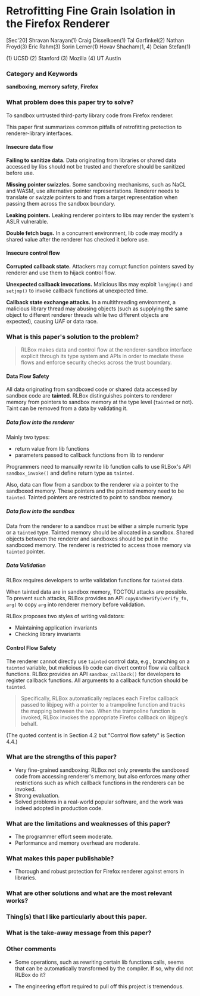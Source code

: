 # Retrofitting Fine Grain Isolation in the Firefox Renderer

[Sec'20]
Shravan Narayan(1) Craig Disselkoen(1) Tal Garfinkel(2) Nathan Froyd(3)
Eric Rahm(3) Sorin Lerner(1) Hovav Shacham(1, 4) Deian Stefan(1)

(1) UCSD
(2) Stanford
(3) Mozilla
(4) UT Austin

### Category and Keywords
**sandboxing**, **memory safety**, **Firefox**

### What problem does this paper try to solve?
To sandbox untrusted third-party library code from Firefox renderer.

This paper first summarizes common pitfalls of retrofitting protection to
renderer-library interfaces.

#### Insecure data flow
**Failing to sanitize data.** Data originating from libraries or shared data
accessed by libs should not be trusted and therefore should be sanitized
before use.

**Missing pointer swizzles.** Some sandboxing mechanisms, such as NaCL and WASM,
use alternative pointer representations. Renderer needs to translate or
*swizzle* pointers to and from a target representation when passing them across
the sandbox boundary.

**Leaking pointers.** Leaking renderer pointers to libs may render the system's
ASLR vulnerable.

**Double fetch bugs.** In a concurrent environment, lib code may modify a shared
value after the renderer has checked it before use.

#### Insecure control flow

**Corrupted callback state.** Attackers may corrupt function pointers saved by
renderer and use them to hijack control flow.

**Unexpected callback invocations.** Malicious libs may exploit `longjmp()` and
`setjmp()` to invoke callback functions at unexpected time.

**Callback state exchange attacks.** In a multithreading environment, a
malicious library thread may abusing objects (such as supplying the same object
to different renderer threads while two different objects are expected),
causing UAF or data race.

### What is this paper's solution to the problem?

> RLBox makes data and control flow at the renderer-sandbox interface explicit
through its type system and APIs in order to mediate these flows and enforce
security checks across the trust boundary.

#### Data Flow Safety
All data originating from sandboxed code or shared data accessed by sandbox code
are **tainted**. RLBox distinguishes pointers to renderer memory from pointers
to sandbox memory at the type level (`tainted` or not). Taint can be removed
from a data by validating it.

##### Data flow into the renderer
Mainly two types:
- return value from lib functions
- parameters passed to callback functions from lib to renderer

Programmers need to manually rewrite lib function calls to use RLBox's API
`sandbox_invoke()` and define return type as `tainted`.

Also, data can flow from a sandbox to the renderer via a pointer to the
sandboxed memory. These pointers and the pointed memory need to be `tainted`.
Tainted pointers are restricted to point to sandbox memory.

##### Data flow into the sandbox
Data from the renderer to a sandbox must be either a simple numeric type or a
`tainted` type. Tainted memory should be allocated in a sandbox. Shared objects
between the renderer and sandboxes should be put in the sandboxed memory.
The renderer is restricted to access those memory via `tainted` pointer.

##### Data Validation
RLBox requires developers to write validation functions for `tainted` data.

When tainted data are in sandbox memory, TOCTOU attacks are possible. To prevent
such attacks, RLBox provides an API `copyAndVerify(verify_fn, arg)` to copy
`arg` into renderer memory before validation.

RLBox proposes two styles of writing validators:
- Maintaining application invariants
- Checking library invariants

#### Control Flow Safety
The renderer cannot directly use `tainted` control data, e.g., branching on a
`tainted` variable, but malicious lib code can divert control flow via callback
functions. RLBox provides an API `sandbox_callback()` for developers to register
callback functions. All arguments to a callback function should be `tainted`.

> Specifically, RLBox automatically replaces each Firefox callback passed to
  libjpeg with a pointer to a trampoline function and tracks the mapping between
  the two. When the trampoline function is invoked, RLBox invokes the
  appropriate Firefox callback on libjpeg’s behalf.

(The quoted content is in Section 4.2 but "Control flow safety" is Section 4.4.)

### What are the strengths of this paper?
- Very fine-grained sandboxing: RLBox not only prevents the sandboxed code from
  accessing renderer's memory, but also enforces many other restrictions such as
  which callback functions in the renderers can be invoked.
- Strong evaluation.
- Solved problems in a real-world popular software, and the work was indeed
  adopted in production code.

### What are the limitations and weaknesses of this paper?
- The programmer effort seem moderate.
- Performance and memory overhead are moderate.

### What makes this paper publishable?
- Thorough and robust protection for Firefox renderer against errors in
  libraries.

### What are other solutions and what are the most relevant works?

### Thing(s) that I like particularly about this paper.

### What is the take-away message from this paper?

### Other comments
- Some operations, such as rewriting certain lib functions calls, seems that can
be automatically transformed by the compiler. If so, why did not RLBox do it?

- The engineering effort required to pull off this project is tremendous.
